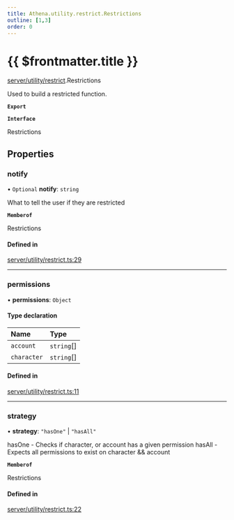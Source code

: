 ```yaml
---
title: Athena.utility.restrict.Restrictions
outline: [1,3]
order: 0
---
```


# {{ $frontmatter.title }}


[server/utility/restrict](../modules/server_utility_restrict.md).Restrictions

Used to build a restricted function.

**`Export`**

**`Interface`**

Restrictions

## Properties

### notify

• `Optional` **notify**: `string`

What to tell the user if they are restricted

**`Memberof`**

Restrictions

#### Defined in

[server/utility/restrict.ts:29](https://github.com/Stuyk/altv-athena/blob/627294b/src/core/server/utility/restrict.ts#L29)

___

### permissions

• **permissions**: `Object`

#### Type declaration

| Name | Type |
| :------ | :------ |
| `account` | `string`[] |
| `character` | `string`[] |

#### Defined in

[server/utility/restrict.ts:11](https://github.com/Stuyk/altv-athena/blob/627294b/src/core/server/utility/restrict.ts#L11)

___

### strategy

• **strategy**: ``"hasOne"`` \| ``"hasAll"``

hasOne - Checks if character, or account has a given permission
hasAll - Expects all permissions to exist on character && account

**`Memberof`**

Restrictions

#### Defined in

[server/utility/restrict.ts:22](https://github.com/Stuyk/altv-athena/blob/627294b/src/core/server/utility/restrict.ts#L22)

